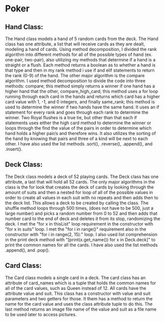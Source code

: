 # Poker
## Hand Class:

The Hand class models a hand of 5 random cards from the deck. The Hand class has one attribute, a list that will receive 
cards as they are dealt, modeling a hand of cards. Using method decomposition, I divided the rank algorithm into different
 methods for all of the possible types of hand (ex. one-pair, two-pair), also utilizing my methods that determine if a 
hand is a straight or a flush. Each method returns a boolean as to whether a hand is that type and then in my rank method 
i use if and elif statements to return the rank (0-9) of the hand. The other major algorithm is the compare algorithm. I 
used method decomposition to divide the code into three methods: compare; this method simply returns a winner if one hand 
has a higher hand that the other, compare_high_card; this method uses a for loop running through each card in the hands 
and returns which card has a higher card value with 1, -1, and 0 integers, and finally same_rank; this method is used to 
determine the winner if two hands have the same hand. It uses an if statement for every rank and goes through each rank to
determine the winner. Two Royal flushes is a true tie, but other than that each if statements uses either the high card 
method to determine the winner or loops through the find the value of the pairs in order to determine which hand holds a 
higher pair/s and therefore wins. It also utilizes the sorting of the hand by knowing that pairs and three of a kind will 
be next to each other. I have also used the list methods .sort(), .reverse(), .append(), and .insert(). 

## Deck Class:

The Deck class models a deck of 52 playing cards. The Deck class has one attribute, a last that will hold all 52 cards. The only major algorithms in the class is the for look that creates the deck of cards by looking through the amount of suits and then a nested for loop of all of the possible values in order to create all values in each suit with no repeats and then adds then to the deck list. This allows a deck to be created by calling the class. The shuffle method loops through 500 times, (does not have to be 500, just a large number) and picks a random number from 0 to 52 and then adds that number card to the end of deck and deletes it from its stop, randomizing the deck. I met the  "for x in thisList" loop requirement in the constructor with "for x in suits" loop. I met the "for i in range()" requirement also in the constructor with "for i in range(2, 15):" loop. I also used list comprehension in the print deck method with "[print(x.get_name()) for x in Deck.deck]" to print the common names for all the cards. I have also used the  list methods .append(), and .pop(). 

## Card Class:
The Card class models a single card in a deck. The card class has an attribute of card_names which is a tuple that holds the
common names for all of the card values, such as Queen instead of 12. All cards have the attribute value and suit.
This class has a constructor with value and suit parameters and two getters for those. It them has a method to return 
the name for the card value and uses the class attribute tuple to do this. The last method returns an image file name 
of the value and suit as a file name to be used later to access pictures.


